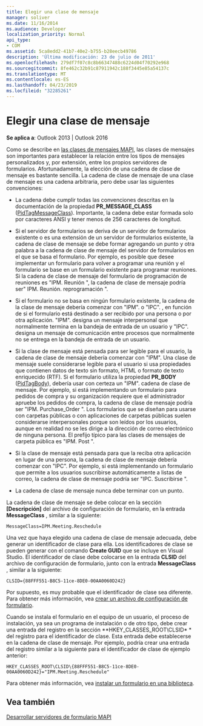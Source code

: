 ```yaml
---
title: Elegir una clase de mensaje
manager: soliver
ms.date: 11/16/2014
ms.audience: Developer
localization_priority: Normal
api_type:
- COM
ms.assetid: 5ca8edd2-41b7-40e2-b755-b28eecb49786
description: 'Última modificación: 23 de julio de 2011'
ms.openlocfilehash: 279df7f07c8c8b66347488c6224d04f70292e968
ms.sourcegitcommit: 8fe462c32b91c87911942c188f3445e85a54137c
ms.translationtype: MT
ms.contentlocale: es-ES
ms.lasthandoff: 04/23/2019
ms.locfileid: "32285261"
---
```

# <a name="choosing-a-message-class"></a>Elegir una clase de mensaje

  
  
**Se aplica a**: Outlook 2013 | Outlook 2016 
  
Como se describe en [las clases de mensajes MAPI](mapi-message-classes.md), las clases de mensajes son importantes para establecer la relación entre los tipos de mensajes personalizados y, por extensión, entre los propios servidores de formularios. Afortunadamente, la elección de una cadena de clase de mensaje es bastante sencilla. La cadena de clase de mensaje de una clase de mensaje es una cadena arbitraria, pero debe usar las siguientes convenciones:
  
- La cadena debe cumplir todas las convenciones descritas en la documentación de la propiedad **PR_MESSAGE_CLASS** ([PidTagMessageClass](pidtagmessageclass-canonical-property.md)). Importante, la cadena debe estar formada solo por caracteres ANSI y tener menos de 256 caracteres de longitud.
    
- Si el servidor de formularios se deriva de un servidor de formularios existente o es una extensión de un servidor de formularios existente, la cadena de clase de mensaje se debe formar agregando un punto y otra palabra a la cadena de clase de mensaje del servidor de formularios en el que se basa el formulario. Por ejemplo, es posible que desee implementar un formulario para volver a programar una reunión y el formulario se base en un formulario existente para programar reuniones. Si la cadena de clase de mensaje del formulario de programación de reuniones es "IPM. Reunión ", la cadena de clase de mensaje podría ser" IPM. Reunión. reprogramación ".
    
- Si el formulario no se basa en ningún formulario existente, la cadena de la clase de mensaje debería comenzar con "IPM". o "IPC". , en función de si el formulario está destinado a ser recibido por una persona o por otra aplicación. "IPM". designa un mensaje interpersonal que normalmente termina en la bandeja de entrada de un usuario y "IPC". designa un mensaje de comunicación entre procesos que normalmente no se entrega en la bandeja de entrada de un usuario.
    
- Si la clase de mensaje está pensada para ser legible para el usuario, la cadena de clase de mensaje debería comenzar con "IPM". Una clase de mensaje suele considerarse legible para el usuario si usa propiedades que contienen datos de texto sin formato, HTML o formato de texto enriquecido (RTF). Si el formulario utiliza la propiedad **PR_BODY** ([PidTagBody](pidtagbody-canonical-property.md)), debería usar con certeza un "IPM". cadena de clase de mensaje. Por ejemplo, si está implementando un formulario para pedidos de compra y su organización requiere que el administrador apruebe los pedidos de compra, la cadena de clase de mensaje podría ser "IPM. Purchase_Order ". Los formularios que se diseñan para usarse con carpetas públicas o con aplicaciones de carpetas públicas suelen considerarse interpersonales porque son leídos por los usuarios, aunque en realidad no se les dirige a la dirección de correo electrónico de ninguna persona. El prefijo típico para las clases de mensajes de carpeta pública es "IPM. Post ". 
    
- Si la clase de mensaje está pensada para que la reciba otra aplicación en lugar de una persona, la cadena de clase de mensaje debería comenzar con "IPC". Por ejemplo, si está implementando un formulario que permite a los usuarios suscribirse automáticamente a listas de correo, la cadena de clase de mensaje podría ser "IPC. Suscribirse ".
    
- La cadena de clase de mensaje nunca debe terminar con un punto.
    
La cadena de clase de mensaje se debe colocar en la sección **[Descripción]** del archivo de configuración de formulario, en la entrada **MessageClass** , similar a la siguiente: 
  
 `MessageClass=IPM.Meeting.Reschedule`
  
Una vez que haya elegido una cadena de clase de mensaje adecuada, debe generar un identificador de clase para ella. Los identificadores de clase se pueden generar con el comando **Create GUID** que se incluye en Visual Studio. El identificador de clase debe colocarse en la entrada **CLSID** del archivo de configuración de formulario, junto con la entrada **MessageClass** , similar a la siguiente: 
  
 `CLSID={88FFF551-B8C5-11ce-8DE0-00AA0060D242}`
  
Por supuesto, es muy probable que el identificador de clase sea diferente. Para obtener más información, vea [crear un archivo de configuración de formulario](creating-a-form-configuration-file.md).
  
Cuando se instala el formulario en el equipo de un usuario, el proceso de instalación, ya sea un programa de instalación o de otro tipo, debe crear una entrada del registro en la sección **HKEY_CLASSES_ROOT\CLSID\* * del registro para el identificador de clase. Esta entrada debe establecerse en la cadena de clase de mensaje. Por ejemplo, podría crear una entrada del registro similar a la siguiente para el identificador de clase de ejemplo anterior: 
  
 `HKEY_CLASSES_ROOT\CLSID\{88FFF551-B8C5-11ce-8DE0-00AA0060D242}="IPM.Meeting.Reschedule"`
  
Para obtener más información, vea [instalar un formulario en una biblioteca](installing-a-form-into-a-library.md).
  
## <a name="see-also"></a>Vea también



[Desarrollar servidores de formulario MAPI](developing-mapi-form-servers.md)

